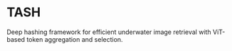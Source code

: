 # TASH
Deep hashing framework for efficient underwater image retrieval with ViT-based token aggregation and selection.
